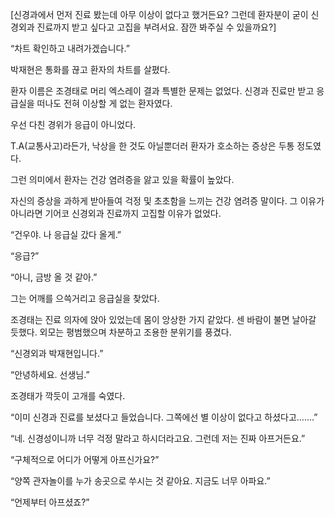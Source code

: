 [신경과에서 먼저 진료 봤는데 아무 이상이 없다고 했거든요? 그런데 환자분이 굳이 신경외과 진료까지 받고 싶다고 고집을 부려서요. 잠깐 봐주실 수 있을까요?]

“차트 확인하고 내려가겠습니다.”

박재현은 통화를 끊고 환자의 차트를 살폈다.

환자 이름은 조경태로 머리 엑스레이 결과 특별한 문제는 없었다. 신경과 진료만 받고 응급실을 떠나도 전혀 이상할 게 없는 환자였다.

우선 다친 경위가 응급이 아니었다.

T.A(교통사고)라든가, 낙상을 한 것도 아닐뿐더러 환자가 호소하는 증상은 두통 정도였다.

그런 의미에서 환자는 건강 염려증을 앓고 있을 확률이 높았다.

자신의 증상을 과하게 받아들여 걱정 및 초초함을 느끼는 건강 염려증 말이다. 그 이유가 아니라면 기어코 신경외과 진료까지 고집할 이유가 없었다.

“건우야. 나 응급실 갔다 올게.”

“응급?”

“아니, 금방 올 것 같아.”

그는 어깨를 으쓱거리고 응급실을 찾았다.

조경태는 진료 의자에 앉아 있었는데 몸이 앙상한 가지 같았다. 센 바람이 불면 날아갈 듯했다. 외모는 평범했으며 차분하고 조용한 분위기를 풍겼다.

“신경외과 박재현입니다.”

“안녕하세요. 선생님.”

조경태가 깍듯이 고개를 숙였다.

“이미 신경과 진료를 보셨다고 들었습니다. 그쪽에선 별 이상이 없다고 하셨다고…….”

“네. 신경성이니까 너무 걱정 말라고 하시더라고요. 그런데 저는 진짜 아프거든요.”

“구체적으로 어디가 어떻게 아프신가요?”

“양쪽 관자놀이를 누가 송곳으로 쑤시는 것 같아요. 지금도 너무 아파요.”

“언제부터 아프셨죠?”
